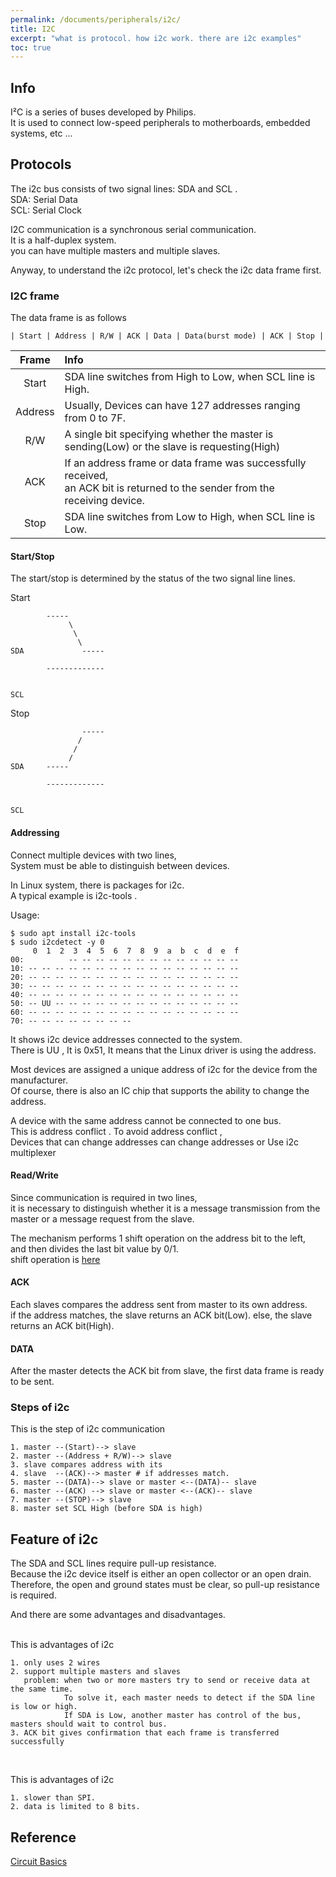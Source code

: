 ```yaml
---
permalink: /documents/peripherals/i2c/
title: I2C
excerpt: "what is protocol. how i2c work. there are i2c examples"
toc: true
---
```


## Info

<span style="{{ site.code }}">I²C</span> is a series of buses developed by Philips.<br>
It is used to connect low-speed peripherals to motherboards, embedded systems, etc ...<br>

## Protocols

The i2c bus consists of two signal lines: <span style="{{ site.code }}">SDA</span> and <span style="{{ site.code }}">SCL</span> .<br>
SDA: Serial Data<br>
SCL: Serial Clock<br>

I2C communication is a synchronous serial communication.<br>
It is a <span style="{{ site.code }}">half-duplex</span> system.<br>
you can have multiple masters and multiple slaves.<br>

Anyway, to understand the i2c protocol, let's check the i2c data frame first.<br>

### I2C frame

The data frame is as follows
```
| Start | Address | R/W | ACK | Data | Data(burst mode) | ACK | Stop |
```

| Frame | Info |
| :---: | :--- |
| Start | SDA line switches from High to Low, when SCL line is High. |
| Address | Usually, Devices can have 127 addresses ranging from 0 to 7F. |
| R/W | A single bit specifying whether the master is sending(Low) or the slave is requesting(High) |
| ACK | If an address frame or data frame was successfully received,<br>an ACK bit is returned to the sender from the receiving device. |
| Stop | SDA line switches from Low to High, when SCL line is Low. |

#### Start/Stop

The start/stop is determined by the status of the two signal line lines.<br>

Start
```
        -----
             \
              \
               \
SDA             -----

        -------------


SCL
```

Stop
```
                -----
               /
              /
             /
SDA     -----

        -------------


SCL 
```

#### Addressing

Connect multiple devices with two lines,<br>
System must be able to distinguish between devices.<br>

In Linux system, there is packages for i2c.<br>
A typical example is <span style="{{ site.code }}">i2c-tools</span> .<br>

Usage:
```
$ sudo apt install i2c-tools
$ sudo i2cdetect -y 0
     0  1  2  3  4  5  6  7  8  9  a  b  c  d  e  f
00:          -- -- -- -- -- -- -- -- -- -- -- -- --
10: -- -- -- -- -- -- -- -- -- -- -- -- -- -- -- --
20: -- -- -- -- -- -- -- -- -- -- -- -- -- -- -- --
30: -- -- -- -- -- -- -- -- -- -- -- -- -- -- -- --
40: -- -- -- -- -- -- -- -- -- -- -- -- -- -- -- --
50: -- UU -- -- -- -- -- -- -- -- -- -- -- -- -- --
60: -- -- -- -- -- -- -- -- -- -- -- -- -- -- -- --
70: -- -- -- -- -- -- -- --                        
```
It shows i2c device addresses connected to the system.<br>
There is <span style="{{ site.code }}">UU</span> , It is 0x51, It means that the Linux driver is using the address.<br>

Most devices are assigned a unique address of i2c for the device from the manufacturer.<br>
Of course, there is also an IC chip that supports the ability to change the address.<br>

A device with the same address cannot be connected to one bus.<br>
This is <span style="{{ site.code }}">address conflict</span> . To avoid <span style="{{ site.code }}">address conflict</span> ,<br>
Devices that can change addresses can change addresses or Use i2c multiplexer<br>

#### Read/Write

Since communication is required in two lines,<br>
it is necessary to distinguish whether it is a message transmission from the master or a message request from the slave.<br>

The mechanism performs 1 shift operation on the address bit to the left,<br>
and then divides the last bit value by 0/1.<br>
shift operation is [here](http://0.0.0.0:4000/documents/wiringpi/bit-operation-programming/#shift-operation)<br>

#### ACK

Each slaves compares the address sent from master to its own address.<br>
if the address matches, the slave returns an ACK bit(Low). else, the slave returns an ACK bit(High).<br>

#### DATA

After the master detects the ACK bit from slave, the first data frame is ready to be sent.<br>

### Steps of i2c

This is the step of i2c communication
```
1. master --(Start)--> slave
2. master --(Address + R/W)--> slave
3. slave compares address with its
4. slave  --(ACK)--> master # if addresses match.
5. master --(DATA)--> slave or master <--(DATA)-- slave
6. master --(ACK) --> slave or master <--(ACK)-- slave
7. master --(STOP)--> slave
8. master set SCL High (before SDA is high)
```

## Feature of i2c

The SDA and SCL lines require pull-up resistance.<br>
Because the i2c device itself is either an open collector or an open drain.<br>
Therefore, the open and ground states must be clear, so pull-up resistance is required.<br>

And there are some advantages and disadvantages.<br><br>

This is advantages of i2c
```
1. only uses 2 wires
2. support multiple masters and slaves
   problem: when two or more masters try to send or receive data at the same time.
            To solve it, each master needs to detect if the SDA line is low or high.
            If SDA is Low, another master has control of the bus, masters should wait to control bus.
3. ACK bit gives confirmation that each frame is transferred successfully
```
<br>

This is advantages of i2c
```
1. slower than SPI.
2. data is limited to 8 bits.
```

## Reference

[Circuit Basics](https://www.circuitbasics.com/basics-of-the-i2c-communication-protocol/)
